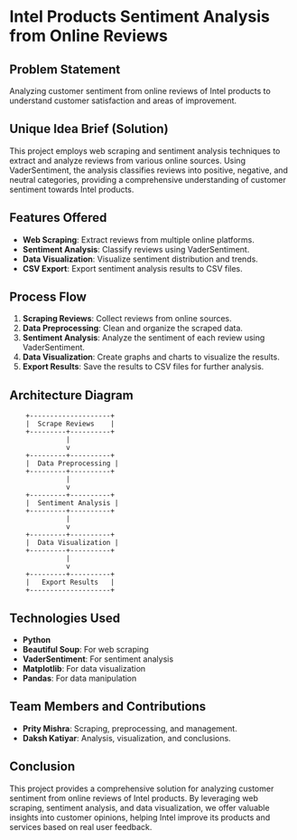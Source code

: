 # Intel Products Sentiment Analysis from Online Reviews

## Problem Statement

Analyzing customer sentiment from online reviews of Intel products to understand customer satisfaction and areas of improvement.

## Unique Idea Brief (Solution)

This project employs web scraping and sentiment analysis techniques to extract and analyze reviews from various online sources. Using VaderSentiment, the analysis classifies reviews into positive, negative, and neutral categories, providing a comprehensive understanding of customer sentiment towards Intel products.

## Features Offered

- **Web Scraping**: Extract reviews from multiple online platforms.
- **Sentiment Analysis**: Classify reviews using VaderSentiment.
- **Data Visualization**: Visualize sentiment distribution and trends.
- **CSV Export**: Export sentiment analysis results to CSV files.

## Process Flow

1. **Scraping Reviews**: Collect reviews from online sources.
2. **Data Preprocessing**: Clean and organize the scraped data.
3. **Sentiment Analysis**: Analyze the sentiment of each review using VaderSentiment.
4. **Data Visualization**: Create graphs and charts to visualize the results.
5. **Export Results**: Save the results to CSV files for further analysis.

## Architecture Diagram

```plaintext
    +--------------------+
    |  Scrape Reviews    |
    +---------+----------+
              |
              v
    +---------+----------+
    |  Data Preprocessing |
    +---------+----------+
              |
              v
    +---------+----------+
    |  Sentiment Analysis |
    +---------+----------+
              |
              v
    +---------+----------+
    |  Data Visualization |
    +---------+----------+
              |
              v
    +---------+----------+
    |   Export Results   |
    +--------------------+
```

## Technologies Used

- **Python**
- **Beautiful Soup**: For web scraping
- **VaderSentiment**: For sentiment analysis
- **Matplotlib**: For data visualization
- **Pandas**: For data manipulation

## Team Members and Contributions

- **Prity Mishra**: Scraping, preprocessing, and management.
- **Daksh Katiyar**: Analysis, visualization, and conclusions.

## Conclusion

This project provides a comprehensive solution for analyzing customer sentiment from online reviews of Intel products. By leveraging web scraping, sentiment analysis, and data visualization, we offer valuable insights into customer opinions, helping Intel improve its products and services based on real user feedback.